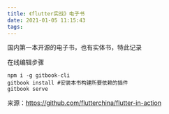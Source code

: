 ```yaml
---
title: 《flutter实战》电子书
date: 2021-01-05 11:15:43
tags:
---
```


国内第一本开源的电子书，也有实体书，特此记录

在线编辑步骤

```
npm i -g gitbook-cli
gitbook install #安装本书构建所要依赖的插件
gitbook serve 
```



来源：https://github.com/flutterchina/flutter-in-action